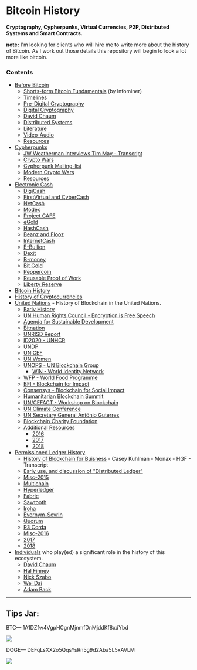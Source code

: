 # Bitcoin History
**Cryptography, Cypherpunks, Virtual Currencies, P2P, Distributed Systems and Smart Contracts.**

**note:** I'm looking for clients who will hire me to write more about the history of Bitcoin. As I work out those details this repository will begin to look a lot more like bitcoin.


### Contents

* <a href="/before-bitcoin">Before Bitcoin</a>
  * <a href="/before-bitcoin#short-form-bitcoin-fundamentals-">Shorts-form Bitcoin Fundamentals</a> (by Infominer)
  * <a href="/before-bitcoin#timelines-">Timelines</a>
  * <a href="/before-bitcoin#pre-digital-cryptography-">Pre-Digital Cryptography</a>
  * <a href="/before-bitcoin#digital-cryptography-">Digital Cryptography</a>
  * <a href="/before-bitcoin#david-chaum-">David Chaum</a>
  * <a href="/before-bitcoin#distributed-systems-">Distributed Systems</a>
  * <a href="/before-bitcoin#literature-">Literature</a>
  * <a href="/before-bitcoin#video-Audio-">Video-Audio</a>
  * <a href="/before-bitcoin#resources-">Resources</a>
* <a href="/before-bitcoin/cypherpunks.html">Cypherpunks</a>
  * <a href="/before-bitcoin/JW-Weatherman-Interview-Tim-May.html">JW Weatherman Interviews Tim May - Transcript</a>
  * <a href="/before-bitcoin/cypherpunks.html#crypto-wars-">Crypto Wars</a>
  * <a href="/before-bitcoin/cypherpunks.html#cypherpunk-mailinglist-">Cypherpunk Mailing-list</a>
  * <a href="/before-bitcoin/cypherpunks.html#modern-crypto-wars-">Modern Crypto Wars</a>
  * <a href="/before-bitcoin/cypherpunks.html#resources-">Resources</a>
* <a href="/before-bitcoin/electronic-cash.html">Electronic Cash</a>
  * <a href="/before-bitcoin/electronic-cash.html#digicash-">DigiCash</a>
  * <a href="/before-bitcoin/electronic-cash.html#firstvirtual-and-cybercash-">FirstVirtual and CyberCash</a>
  * <a href="/before-bitcoin/electronic-cash.html#netcash-">NetCash</a>
  * <a href="/before-bitcoin/electronic-cash.html#modex-">Modex</a>
  * <a href="/before-bitcoin/electronic-cash.html#project-caf%C3%A9-">Project CAFE</a>
  * <a href="/before-bitcoin/electronic-cash.html#egold-">eGold</a>
  * <a href="/before-bitcoin/electronic-cash.html#hashcash-">HashCash</a>
  * <a href="/before-bitcoin/electronic-cash.html#beenz-and-flooz-">Beanz and Flooz</a>
  * <a href="/before-bitcoin/electronic-cash.html#internetcash-">InternetCash</a>
  * <a href="/before-bitcoin/electronic-cash.html#e-bullion-">E-Bullion</a>
  * <a href="/before-bitcoin/electronic-cash.html#dexit-">Dexit</a>
  * <a href="/before-bitcoin/electronic-cash.html#b-money-">B-money</a>
  * <a href="/before-bitcoin/electronic-cash.html#bit-gold-">Bit Gold</a>
  * <a href="/before-bitcoin/electronic-cash.html#peppercoin-">Peppercoin</a>
  * <a href="/before-bitcoin/electronic-cash.html#reusable-proof-of-work-">Reusable Proof of Work</a>
  * <a href="/before-bitcoin/electronic-cash.html#liberty-reserve-">Liberty Reserve</a>
* <a href="/bitcoin-history.html">Bitcoin History</a> 
* <a href="/cryptocurrencies.html">History of Cryptocurrencies</a>
* <a href="/UnitedNations.html">United Nations</a> - History of Blockchain in the United Nations.
  * <a href="/UnitedNations.html#early-history-">Early History</a>
  * <a href="/UnitedNations.html#un-human-rights-council---encryption-is-free-speech-">UN Human Rights Council - Encryption is Free Speech</a>
  * <a href="/UnitedNations.html#agenda-for-sustainable-development-">Agenda for Sustainable Development</a>
  * <a href="/UnitedNations.html#bitnation-">Bitnation</a>
  * <a href="/UnitedNations.html#unrisd-report-">UNRISD Report</a>
  * <a href="/UnitedNations.html#id2020---unhcr-">ID2020 - UNHCR</a>
  * <a href="/UnitedNations.html#undp-">UNDP</a>
  * <a href="/UnitedNations.html#unicef-">UNICEF</a>
  * <a href="/UnitedNations.html#un-women-">UN Women</a>
  * <a href="/UnitedNations.html#unops---un-blockchain-group-">UNOPS - UN Blockchain Group</a>
    * <a href="/UnitedNations.html#win---world-identity-network-">WIN - World Identity Network</a>  
  * <a href="/UnitedNations.html#wfp---world-food-programme-">WFP - World Food Programme</a>
  * <a href="/UnitedNations.html#bfi---blockchain-for-impact">BFI - Blockchain for Impact</a>
  * <a href="/UnitedNations.html#consensys---blockchain-for-social-impact">Consensys - Blockchain for Social Impact</a>
  * <a href="/UnitedNations.html#humanitarian-blockchain-summit-">Humanitarian Blockchain Summit</a>
  * <a href="/UnitedNations.html#un-cefact---workshop-on-blockchain-">UN/CEFACT - Workshop on Blockchain</a>
  * <a href="/UnitedNations.html#un-climate-conference-">UN Climate Conference</a>
  * <a href="/UnitedNations.html#un-secretary-general-antónio-guterres-">UN Secretary General António Guterres</a>
  * <a href="/UnitedNations.html#blockchain-charity-foundation-">Blockchain Charity Foundation</a>
  * <a href="/UnitedNations.html#additional-resources-">Additional Resources</a>
    * <a href="/UnitedNations.html#2016-">2016</a>
    * <a href="/UnitedNations.html#2017-">2017</a>
    * <a href="/UnitedNations.html#2018-">2018</a>
* <a href="/DLT/permissioned.html">Permissioned Ledger History</a>
  * <a href="/DLT/History-of-Blockchains-for-Business-Casey-Kuhlman-Monax-HGF.html">History of Blockchain for Buisness</a> - Casey Kuhlman - Monax - HGF - Transcript
  * <a href="/DLT/permissioned.html#early-use-and-discussion-of-distributed-ledger-">Early use, and discussion of "Distributed Ledger"</a>
  * <a href="/DLT/permissioned.html#misc-2015-">Misc-2015</a>
  * <a href="/DLT/permissioned.html#multichain-">Multichain</a>
  * <a href="/DLT/permissioned.html#hyperledger-">Hyperledger</a>
  * <a href="/DLT/permissioned.html#fabric-">Fabric</a>
  * <a href="/DLT/permissioned.html#sawtooth-">Sawtooth</a>
  * <a href="/DLT/permissioned.html#iroha-">Iroha</a>
  * <a href="/DLT/permissioned.html#evernym-sovrin-">Evernym-Sovrin</a>
  * <a href="/DLT/permissioned.html#quorum-">Quorum</a>
  * <a href="/DLT/permissioned.html#r3---corda-">R3 Corda</a>
  * <a href="/DLT/permissioned.html#misc-2016-">Misc-2016</a>
  * <a href="/DLT/permissioned.html#2017-">2017</a>
  * <a href="/DLT/permissioned.html#2018-">2018</a>
* <a href="/people">Individuals</a> who play(ed) a significant role in the history of this ecosystem.
  * <a href="/people/david-chaum.html">David Chaum</a>
  * <a href="/people/hal-finney.html">Hal Finney</a>
  * <a href="/people/nick-szabo.html">Nick Szabo</a>
  * <a href="/people/wei-dai.html">Wei Dai</a>
  * <a href="/people/adam-back.html">Adam Back</a>

---

## Tips Jar:

BTC— 1A1DZfw4VgpHCgnMjnmfDnMjddKf8xdYbd

![](https://imgur.com/yXLLm9Bl.png) 

DOGE— DEFqLsXX2o5QqsYsRn5g9d2Aba5L5xAVLM

![](https://i.imgur.com/0zBLoUP.png) 

